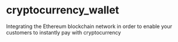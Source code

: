 # cryptocurrency_wallet
Integrating the Ethereum blockchain network in order to enable your customers to instantly pay with cryptocurrency
